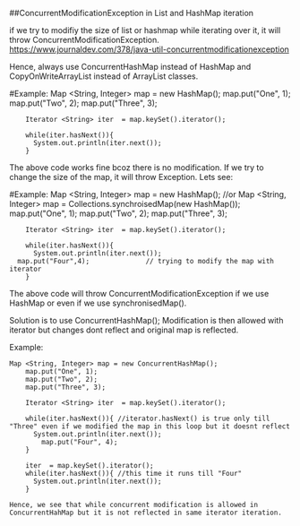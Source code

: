  ##ConcurrentModificationException in List and HashMap iteration

if we try to modifiy the size of list or hashmap while iterating over it, it will throw ConcurrentModificationException.
https://www.journaldev.com/378/java-util-concurrentmodificationexception

Hence, always use ConcurrentHashMap instead of HashMap and CopyOnWriteArrayList instead of ArrayList classes.

#Example:
	Map <String, Integer> map = new HashMap();
		map.put("One", 1);
		map.put("Two", 2);
		map.put("Three", 3);
		
		Iterator <String> iter  = map.keySet().iterator();
		
		while(iter.hasNext()){
		  System.out.println(iter.next()); 
		}
    
   The above code works fine bcoz there is no modification. If we try to change the size of the map, it will throw Exception.
   Lets see:
   
#Example:
	  Map <String, Integer> map = new HashMap();  //or   Map <String, Integer> map = Collections.synchroisedMap(new HashMap());  
		map.put("One", 1);
		map.put("Two", 2);
		map.put("Three", 3);
		
		Iterator <String> iter  = map.keySet().iterator();
		
		while(iter.hasNext()){
		  System.out.println(iter.next()); 
      map.put("Four",4);              // trying to modify the map with iterator
		}
    
   The above code will throw ConcurrentModificationException if we use HashMap or even if we use synchronisedMap().
   
   Solution is to use ConcurrentHashMap(); Modification is then allowed with iterator but changes dont reflect and original map is reflected.
   
Example:

    Map <String, Integer> map = new ConcurrentHashMap();
		map.put("One", 1);
		map.put("Two", 2);
		map.put("Three", 3);
		
		Iterator <String> iter  = map.keySet().iterator();
		
		while(iter.hasNext()){ //iterator.hasNext() is true only till "Three" even if we modified the map in this loop but it doesnt reflect
		  System.out.println(iter.next()); 
		    map.put("Four", 4);
		}
		
		iter  = map.keySet().iterator();
		while(iter.hasNext()){ //this time it runs till "Four"
		  System.out.println(iter.next()); 
		}
    
    Hence, we see that while concurrent modification is allowed in ConcurrentHahMap but it is not reflected in same iterator iteration.
